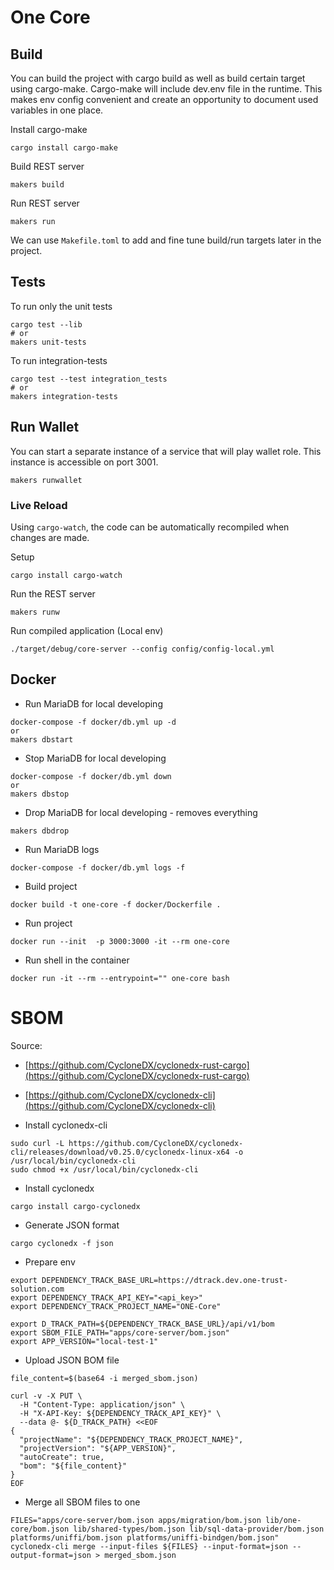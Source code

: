 # One Core

## Build

You can build the project with cargo build as well as build certain target using cargo-make.
Cargo-make will include dev.env file in the runtime. This makes env config convenient
and create an opportunity to document used variables in one place.

Install cargo-make

```shell
cargo install cargo-make
```

Build REST server
```shell
makers build
```

Run REST server
```shell
makers run
```

We can use `Makefile.toml` to add and fine tune build/run targets later in the project.

## Tests

To run only the unit tests 

```shell
cargo test --lib
# or 
makers unit-tests
```

To run integration-tests 
```shell
cargo test --test integration_tests
# or 
makers integration-tests
```


## Run Wallet

You can start a separate instance of a service that will play wallet role. This instance is accessible on port 3001.

```shell
makers runwallet
```

### Live Reload

Using `cargo-watch`, the code can be automatically recompiled when changes are made.

Setup

```shell
cargo install cargo-watch
```

Run the REST server

```shell
makers runw
```


Run compiled application (Local env)
```shell
./target/debug/core-server --config config/config-local.yml
```

## Docker

* Run MariaDB for local developing
```shell
docker-compose -f docker/db.yml up -d
or
makers dbstart
```

* Stop MariaDB for local developing
```shell
docker-compose -f docker/db.yml down
or
makers dbstop
```

* Drop MariaDB for local developing - removes everything
```shell
makers dbdrop
```

* Run MariaDB logs
```shell
docker-compose -f docker/db.yml logs -f
```

* Build project
```shell
docker build -t one-core -f docker/Dockerfile .
```

* Run project
```shell
docker run --init  -p 3000:3000 -it --rm one-core
```

* Run shell in the container
```shell
docker run -it --rm --entrypoint="" one-core bash
```


# SBOM 

Source: 
* [https://github.com/CycloneDX/cyclonedx-rust-cargo](https://github.com/CycloneDX/cyclonedx-rust-cargo)
* [https://github.com/CycloneDX/cyclonedx-cli](https://github.com/CycloneDX/cyclonedx-cli)

* Install cyclonedx-cli
```shell
sudo curl -L https://github.com/CycloneDX/cyclonedx-cli/releases/download/v0.25.0/cyclonedx-linux-x64 -o /usr/local/bin/cyclonedx-cli
sudo chmod +x /usr/local/bin/cyclonedx-cli
```

* Install cyclonedx
```shell
cargo install cargo-cyclonedx
```

* Generate JSON format
```shell
cargo cyclonedx -f json
```

* Prepare env
```shell
export DEPENDENCY_TRACK_BASE_URL=https://dtrack.dev.one-trust-solution.com
export DEPENDENCY_TRACK_API_KEY="<api_key>"
export DEPENDENCY_TRACK_PROJECT_NAME="ONE-Core"

export D_TRACK_PATH=${DEPENDENCY_TRACK_BASE_URL}/api/v1/bom
export SBOM_FILE_PATH="apps/core-server/bom.json"
export APP_VERSION="local-test-1"
```

* Upload JSON BOM file
```shell
file_content=$(base64 -i merged_sbom.json)

curl -v -X PUT \
  -H "Content-Type: application/json" \
  -H "X-API-Key: ${DEPENDENCY_TRACK_API_KEY}" \
  --data @- ${D_TRACK_PATH} <<EOF
{
  "projectName": "${DEPENDENCY_TRACK_PROJECT_NAME}",
  "projectVersion": "${APP_VERSION}",
  "autoCreate": true,
  "bom": "${file_content}"
}
EOF
```

* Merge all SBOM files to one
```shell
FILES="apps/core-server/bom.json apps/migration/bom.json lib/one-core/bom.json lib/shared-types/bom.json lib/sql-data-provider/bom.json platforms/uniffi/bom.json platforms/uniffi-bindgen/bom.json"
cyclonedx-cli merge --input-files ${FILES} --input-format=json --output-format=json > merged_sbom.json
```
